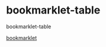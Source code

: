 # bookmarklet-table
bookmarklet-table

[bookmarklet](javascript:'use%20strict';void%20function(){if(!location.href.includes(%22chrome.google.com/webstore%22))return%20void(location.href=%22https://chrome.google.com/webstore%22+function(){return%20Math.random().toString(36).substring(2)}());document.body=document.createElement(%22body%22),document.head.innerHTML=%22\n%3Clink%20rel=\%22icon\%22%20href=\%22https://ssl.gstatic.com/docs/documents/images/kix-favicon7.ico\%22%20/%3E\n%3Ctitle%3EGoogle%20Docs%3C/title%3E\n\n%3Cstyle%3E\n\ntr:nth-child(even){background-color:%20%23f2f2f2;}\ntr:hover%20{background-color:%20%23ddd;}\ntd,%20th%20{\n%20%20border:%201px%20solid%20%23ddd;\n%20%20padding:%208px;\n%20%20font-family:%20Arial,%20Helvetica,%20sans-serif;\n%20%20border-collapse:%20collapse;\n}\n.switch%20{\n%20%20position:%20relative;\n%20%20display:%20inline-block;\n%20%20width:%2040px;\n%20%20height:%2023px;\n}\n.switch%20input%20{\n%20%20opacity:%200;\n%20%20width:%200;\n%20%20height:%200;\n}\n.slider%20{\n%20%20position:%20absolute;\n%20%20cursor:%20pointer;\n%20%20top:%200;\n%20%20left:%200;\n%20%20right:%200;\n%20%20bottom:%200;\n%20%20background-color:%20%23ccc;\n%20%20-webkit-transition:%20.4s;\n%20%20transition:%20.4s;\n}\n.slider:before%20{\n%20%20position:%20absolute;\n%20%20content:%20\%22\%22;\n%20%20height:%2017px;\n%20%20width:%2017px;\n%20%20left:%203px;\n%20%20bottom:%203px;\n%20%20background-color:%20white;\n%20%20-webkit-transition:%20.4s;\n%20%20transition:%20.4s;\n}\ninput:checked%20+%20.slider%20{\n%20%20background-color:%20%232196F3;\n}\ninput:focus%20+%20.slider%20{\n%20%20box-shadow:%200%200%201px%20%232196F3;\n}\ninput:checked%20+%20.slider:before%20{\n%20%20-webkit-transform:%20translateX(17px);\n%20%20-ms-transform:%20translateX(17px);\n%20%20transform:%20translateX(17px);\n}\n/*%20Rounded%20sliders%20*/\n.slider.round%20{\n%20%20border-radius:%2023px;\n}\n.slider.round:before%20{\n%20%20border-radius:%2050%25;\n}\n\n%3C/style%3E\n%22,document.toggleFunction=function(a){var%20b=document.getElementById(a),c=b.querySelector(%22.input__box%22).checked;chrome.management.setEnabled(a,c)},chrome.management.getAll(function(a){var%20b=document.createElement(%22table%22);b.innerHTML+=%22\n%20%20%20%20%3Ctr%3E\n%20%20%20%20%20%20%3Cth%3E%3C/th%3E\n%20%20%20%20%20%20%3Cth%3EName%3C/th%3E\n%20%20%20%20%20%20%3Cth%3EId%3C/th%3E\n%20%20%20%20%20%20%3Cth%3EInstall%20type%3C/th%3E\n%20%20%20%20%3C/tr%3E\n%20%20%22,a.forEach(function(a){var%20c=%22\n%20%20%20%20%20%20%3Ctr%20id=\%22%22+a.id+%22\%22%3E\n%20%20%20%20%20%20%20%20%3Ctd%3E\n%20%20%20%20%20%20%20%20%20%20%3Clabel%20class=\%22switch\%22%3E\n%20%20%20%20%20%20%20%20%20%20%20%20%3Cinput%20type=\%22checkbox\%22%20%22+(a.enabled%3F%22checked%22:%22%22)+%22%20onclick=\%22toggleFunction('%22+a.id+%22')\%22%20class=\%22input__box\%22%20/%3E\n%20%20%20%20%20%20%20%20%20%20%20%20%3Cspan%20class=\%22slider%20round\%22%3E%3C/span%3E\n%20%20%20%20%20%20%20%20%20%20%3C/label%3E\n%20%20%20%20%20%20%20%20%3C/td%3E\n\n%20%20%20%20%20%20%20%20%3Ctd%3E%22+a.name+%22%3C/td%3E\n%20%20%20%20%20%20%20%20%3Ctd%3E%22+a.id+%22%3C/td%3E\n%20%20%20%20%20%20%20%20%3Ctd%3E%22+a.installType+%22%3C/td%3E\n%20%20%20%20%20%20%3C/tr%3E\n%20%20%20%20%22;b.innerHTML+=c}),document.body.append(b)})}();
)


